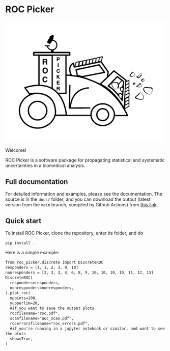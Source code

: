 # ROC Picker

![ROC Picker logo](logo.png)

Welcome!

ROC Picker is a software package for propagating statistical and systematic
uncertainties in a biomedical analysis.

## Full documentation

For detailed information and examples, please see the documentation.
The source is in the `docs/` folder, and you can download the output
(latest version from the `main` branch, compiled by Github Actions) from
[this link](https://nightly.link/AstroPathJHU/ROCPicker/workflows/test_and_docs/main/docs.zip).

## Quick start

To install ROC Picker, clone the repository, enter its folder, and do
```
pip install .
```

Here is a simple example:
```
from roc_picker.discrete import DiscreteROC
responders = [1, 1, 2, 3, 9, 10]
nonresponders = [2, 3, 3, 4, 6, 8, 9, 10, 10, 10, 10, 11, 12, 13]
DiscreteROC(
  responders=responders,
  nonresponders=nonresponders,
).plot_roc(
  npoints=100,
  yupperlim=20,
  #if you want to save the output plots
  rocfilename="roc.pdf",
  scanfilename="auc_scan.pdf",
  rocerrorsfilename="roc_errors.pdf",
  #if you're running in a jupyter notebook or similar, and want to see the plots
  show=True,
)
```
